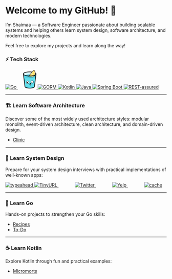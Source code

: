 <!--
**ShaimaaSabry/ShaimaaSabry** is a ✨ _special_ ✨ repository because its `README.md` (this file) appears on your GitHub profile.

Here are some ideas to get you started:

- 🔭 I’m currently working on ...
- 🌱 I’m currently learning ...
- 👯 I’m looking to collaborate on ...
- 🤔 I’m looking for help with ...
- 💬 Ask me about ...
- 📫 How to reach me: ...
- 😄 Pronouns: ...
- ⚡ Fun fact: ...
-->

# Welcome to my GitHub! 👋 

I’m Shaimaa — a Software Engineer passionate about building scalable systems and helping others learn system design, software architecture, and modern technologies.  

Feel free to explore my projects and learn along the way!

### ⚡ Tech Stack

<!-- Languages -->
<a href="https://golang.org" title="Go">
  <img src="https://upload.wikimedia.org/wikipedia/commons/thumb/0/05/Go_Logo_Blue.svg/640px-Go_Logo_Blue.svg.png" width="100" height="100" alt="Go">
</a>
&nbsp;&nbsp;&nbsp;
<a href="#" title="Gin">
  <img src="https://raw.githubusercontent.com/gin-gonic/logo/master/color.png" height="60" alt="Gin">
</a>
<a href="#" title="GORM">
  <img src="https://miro.medium.com/v2/resize:fit:1400/1*XBvxUxqycRC8B8KGCuzJVw.png" height="50" alt="GORM">
</a>

</a>
<a href="#" title="Kotlin">
  <img src="https://www.fugenx.com/wp-content/uploads/2021/06/kotlin.png" height="40" alt="Kotlin">
</a>
<a href="#" title="Java">
  <img src="https://cdn-icons-png.flaticon.com/512/226/226777.png" height="60" alt="Java">
</a>
<a href="#" title="Spring Boot">
  <img src="https://dz2cdn1.dzone.com/storage/temp/12434118-spring-boot-logo.png" height="50" alt="Spring Boot">
</a>
<a href="#" title="REST-assured">
  <img src="https://avatars.githubusercontent.com/u/19369327?v=4" height="50" alt="REST-assured">
</a>

---

### 🏗 Learn Software Architecture
Discover some of the most widely used architecture styles: modular monolith, event-driven architecture, clean architecture, and domain-driven design.

* [Clinic](https://github.com/ShaimaaSabry/clinic-modular-monolith)


<hr style="border: 1px solid #ccc;">

### 🧩 Learn System Design
Prepare for your system design interviews with practical implementations of well-known apps:

<a href="https://github.com/ShaimaaSabry/typeahead" title="typeahead">
  <img src="https://www.tutorialrepublic.com/lib/images/bootstrap-5/twitter-typeahead.png" alt="typeahead" height="100">
</a>

<a href="https://github.com/ShaimaaSabry/tiny-url" title="TinyURL">
  <img src="https://cdn6.aptoide.com/imgs/3/6/9/3692fe5c188d207dc974032cf24a6742_icon.png" alt="TinyURL" height="140">
</a>
&nbsp;&nbsp;&nbsp;&nbsp;&nbsp;&nbsp;&nbsp;&nbsp;&nbsp;&nbsp;&nbsp;&nbsp;

<a href="https://github.com/ShaimaaSabry/twitter" title="Twitter">
  <img src="https://upload.wikimedia.org/wikipedia/commons/thumb/6/6f/Logo_of_Twitter.svg/1200px-Logo_of_Twitter.svg.png" alt="Twitter" height="100">
</a>
&nbsp;&nbsp;&nbsp;&nbsp;&nbsp;&nbsp;&nbsp;&nbsp;&nbsp;&nbsp;&nbsp;&nbsp;

<a href="https://github.com/ShaimaaSabry/yelp" title="Yelp">
  <img src="https://upload.wikimedia.org/wikipedia/commons/thumb/a/ad/Yelp_Logo.svg/2560px-Yelp_Logo.svg.png" alt="Yelp" height="100">
</a>
&nbsp;&nbsp;&nbsp;&nbsp;&nbsp;&nbsp;&nbsp;&nbsp;&nbsp;&nbsp;&nbsp;&nbsp;

<a href="https://github.com/ShaimaaSabry/cache" title="cache">
  <img src="https://encrypted-tbn0.gstatic.com/images?q=tbn:ANd9GcQx099QIe9XeS66WcARxiKvuJfAmHECMuOKiqTcb8Mu8QZSuCyf3OZsyhZIs-0Xbqodz24&usqp=CAU" alt="cache" height="100">
</a>



---

### 🚀 Learn Go 

Hands-on projects to strengthen your Go skills:

* [Recipes](https://github.com/ShaimaaSabry/recipes)
* [To-Do](https://github.com/ShaimaaSabry/todo)

  
---

### ☕ Learn Kotlin
Explore Kotlin through fun and practical examples:

* [Micromorts](https://github.com/ShaimaaSabry/Micromorts)


